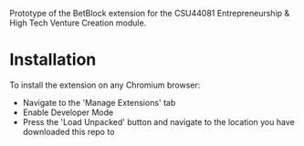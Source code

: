 Prototype of the BetBlock extension for the CSU44081 Entrepreneurship & High Tech Venture Creation module.

# Installation

To install the extension on any Chromium browser:
- Navigate to the 'Manage Extensions' tab
- Enable Developer Mode
- Press the 'Load Unpacked' button and navigate to the location you have downloaded this repo to